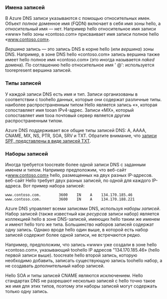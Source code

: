### <a name="record-names"></a>Имена записей

В Azure DNS записи указываются с помощью относительных имен. Объект *полное* доменное имя (FQDN) включает в себя имя зоны hello, а *относительный* имя — нет. Например hello относительное имя записи «www» hello зоны «contoso.com» присваивает имя записи полное hello «www.contoso.com».

*Вершина* запись — это запись DNS в корне hello (или *вершина*) зоны DNS. Например, в зоне DNS hello «contoso.com» запись вершина также имеет hello полное имя «contoso.com» (это иногда называется *naked* домена).  По соглашению hello относительное имя ' @': используется toorepresent вершина записей.

### <a name="record-types"></a>Типы записей

У каждой записи DNS есть имя и тип. Записи организованы в соответствии с toohello данных, которые они содержат различные типы. наиболее распространенным типом Hello является запись «», которая сопоставляет имя tooan IPv4-адрес. Записи «MX», который сопоставляет имя tooa почтовый сервер является другим распространенным типом.

Azure DNS поддерживает все общие типы записей DNS: A, AAAA, CNAME, MX, NS, PTR, SOA, SRV и TXT. Обратите внимание, что [записи SPF, представлены в виде записей TXT](../articles/dns/dns-zones-records.md#spf-records).

### <a name="record-sets"></a>Наборы записей

Иногда требуется toocreate более одной записи DNS с заданным именем и типом. Например предположим, что веб-сайт «www.contoso.com» hello, размещенных на двух разных IP-адресов. веб-сайт Hello требует двух разных записей, по одной для каждого IP-адреса. Вот пример набора записей:

    www.contoso.com.        3600    IN    A    134.170.185.46
    www.contoso.com.        3600    IN    A    134.170.188.221

Azure DNS управляет всеми записями DNS, используя *наборы записей*. Набор записей (также известный как *ресурсов* записи набор) является коллекцией hello в зоне DNS-записей, имеющих hello таким же именем и имеют hello того же типа. Большинство наборов записей содержат одну запись. Однако вроде hello один выше, в которой есть набор записей содержит более одной записи, не встречаются редко.

Например, предположим, что запись «www» уже создали в зоне hello «contoso.com», указывающий toohello IP адресов "134.170.185.46» (hello первой записи выше).  toocreate hello второй запись, которую необходимо добавить, записать существующую запись toohello набор, а не создавать дополнительный набор записей.

Hello SOA и типы записей CNAME являются исключением. Hello стандартах DNS не разрешают несколько записей с hello точно такое же имя для этих типов, поэтому эти наборы записей могут содержать только одну запись.
